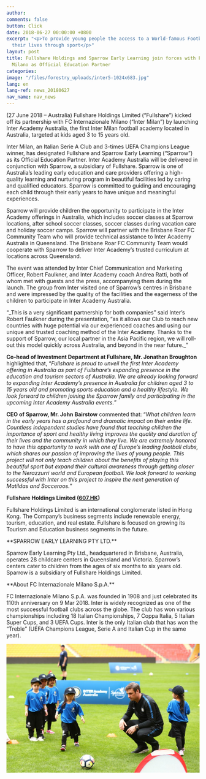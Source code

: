 ```yaml
---
author:
comments: false
button: Click
date: 2018-06-27 00:00:00 +0800
excerpt: "<p>To provide young people the access to a World-famous Football Club, improving
  their lives through sport</p>"
layout: post
title: Fullshare Holdings and Sparrow Early Learning join forces with FC Internazionale
  Milano as Official Education Partner
categories:
image: "/files/forestry_uploads/inter5-1024x683.jpg"
lang: en
lang-ref: news_20180627
nav_name: nav_news
---
```

<p>(27 June 2018 – Australia) Fullshare Holdings Limited (“Fullshare”) kicked off its partnership with FC Internazionale Milano (“Inter Milan”) by launching Inter Academy Australia, the first Inter Milan football academy located in Australia, targeted at kids aged 3 to 15 years old.</p>

<p>Inter Milan, an Italian Serie A Club and 3-times UEFA Champions League winner, has designated Fullshare and Sparrow Early Learning (“Sparrow”) as its Official Education Partner. Inter Academy Australia will be delivered in conjunction with Sparrow, a subsidiary of Fullshare. Sparrow is one of Australia’s leading early education and care providers offering a high-quality learning and nurturing program in beautiful facilities led by caring and qualified educators. Sparrow is committed to guiding and encouraging each child through their early years to have unique and meaningful experiences.</p>

<p>Sparrow will provide children the opportunity to participate in the Inter Academy offerings in Australia, which includes soccer classes at Sparrow locations, after school soccer classes, soccer classes during vacation care and holiday soccer camps. Sparrow will partner with the Brisbane Roar FC Community Team who will provide technical assistance to Inter Academy Australia in Queensland. The Brisbane Roar FC Community Team would cooperate with Sparrow to deliver Inter Academy’s trusted curriculum at locations across Queensland.</p>

<p>The event was attended by Inter Chief Communication and Marketing Officer, Robert Faulkner, and Inter Academy coach Andrea Ratti, both of whom met with guests and the press, accompanying them during the launch. The group from Inter visited one of Sparrow’s centres in Brisbane and were impressed by the quality of the facilities and the eagerness of the children to participate in Inter Academy Australia.</p>

<p>“_This is a very significant partnership for both companies” said Inter’s Robert Faulkner during the presentation, “as it allows our Club to reach new countries with huge potential via our experienced coaches and using our unique and trusted coaching method of the Inter Academy. Thanks to the support of Sparrow, our local partner in the Asia Pacific region, we will roll-out this model quickly across Australia, and beyond in the near future._”</p>

**<p>Co-head of Investment Department at Fullshare, Mr. Jonathan Broughton** highlighted that, “_Fullshare is proud to unveil the first Inter Academy offering in Australia as part of Fullshare’s expanding presence in the education and tourism sectors of Australia. We are already looking forward to expanding Inter Academy’s presence in Australia for children aged 3 to 15 years old and promoting sports education and a healthy lifestyle. We look forward to children joining the Sparrow family and participating in the upcoming Inter Academy Australia events._”</p>

**<p>CEO of Sparrow, Mr. John Bairstow** commented that: “_What children learn in the early years has a profound and dramatic impact on their entire life. Countless independent studies have found that teaching children the importance of sport and healthy living improves the quality and duration of their lives and the community in which they live. We are extremely honored to have this opportunity to work with one of Europe’s leading football clubs, which shares our passion of improving the lives of young people. This project will not only teach children about the benefits of playing this beautiful sport but expand their cultural awareness through getting closer to the Nerazzurri world and European football. We look forward to working successful with Inter on this project to inspire the next generation of Matildas and Socceroos._”</p>

**<p>Fullshare Holdings Limited (**[**607.HK**](http://607.hk/)**)</p>**

<p>Fullshare Holdings Limited is an international conglomerate listed in Hong Kong. The Company’s business segments include renewable energy, tourism, education, and real estate. Fullshare is focused on growing its Tourism and Education business segments in the future.</p>

<p>**SPARROW EARLY LEARNING PTY LTD.**</p>

<p>Sparrow Early Learning Pty Ltd., headquartered in Brisbane, Australia, operates 28 childcare centers in Queensland and Victoria. Sparrow’s centers cater to children from the ages of six months to six years old. Sparrow is a subsidiary of Fullshare Holdings Limited.</p>

<p>**About FC Internazionale Milano S.p.A.**

<p>FC Internazionale Milano S.p.A. was founded in 1908 and just celebrated its 110th anniversary on 9 Mar 2018. Inter is widely recognized as one of the most successful football clubs across the globe. The club has won various championships including 18 Italian Championships, 7 Coppa Italia, 5 Italian Super Cups, and 3 UEFA Cups. Inter is the only Italian club that has won the “Treble” (UEFA Champions League, Serie A and Italian Cup in the same year).</p>

![](/files/forestry_uploads/inter5-1024x683.jpg)

